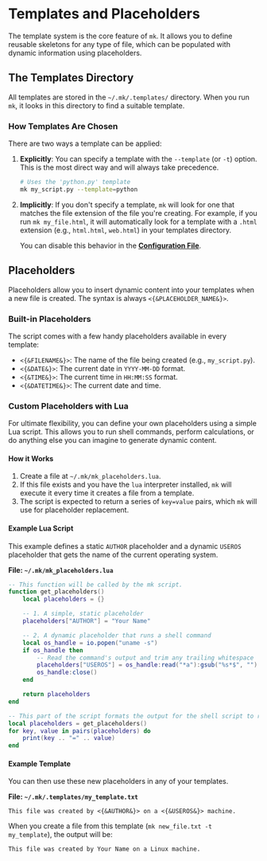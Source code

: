 # Templates and Placeholders

The template system is the core feature of `mk`. It allows you to define reusable skeletons for any type of file, which can be populated with dynamic information using placeholders.

## The Templates Directory

All templates are stored in the `~/.mk/.templates/` directory. When you run `mk`, it looks in this directory to find a suitable template.

### How Templates Are Chosen

There are two ways a template can be applied:

1.  **Explicitly**: You can specify a template with the `--template` (or `-t`) option. This is the most direct way and will always take precedence.
    ```bash
    # Uses the 'python.py' template
    mk my_script.py --template=python
    ```

2.  **Implicitly**: If you don't specify a template, `mk` will look for one that matches the file extension of the file you're creating. For example, if you run `mk my_file.html`, it will automatically look for a template with a `.html` extension (e.g., `html.html`, `web.html`) in your templates directory.

    You can disable this behavior in the **[Configuration File](Configuration.md)**.

## Placeholders

Placeholders allow you to insert dynamic content into your templates when a new file is created. The syntax is always `<{&PLACEHOLDER_NAME&}>`.

### Built-in Placeholders

The script comes with a few handy placeholders available in every template:

-   `<{&FILENAME&}>`: The name of the file being created (e.g., `my_script.py`).
-   `<{&DATE&}>`: The current date in `YYYY-MM-DD` format.
-   `<{&TIME&}>`: The current time in `HH:MM:SS` format.
-   `<{&DATETIME&}>`: The current date and time.

### Custom Placeholders with Lua

For ultimate flexibility, you can define your own placeholders using a simple Lua script. This allows you to run shell commands, perform calculations, or do anything else you can imagine to generate dynamic content.

#### How it Works

1.  Create a file at `~/.mk/mk_placeholders.lua`.
2.  If this file exists and you have the `lua` interpreter installed, `mk` will execute it every time it creates a file from a template.
3.  The script is expected to return a series of `key=value` pairs, which `mk` will use for placeholder replacement.

#### Example Lua Script

This example defines a static `AUTHOR` placeholder and a dynamic `USEROS` placeholder that gets the name of the current operating system.

**File: `~/.mk/mk_placeholders.lua`**
```lua
-- This function will be called by the mk script.
function get_placeholders()
    local placeholders = {}

    -- 1. A simple, static placeholder
    placeholders["AUTHOR"] = "Your Name"

    -- 2. A dynamic placeholder that runs a shell command
    local os_handle = io.popen("uname -s")
    if os_handle then
        -- Read the command's output and trim any trailing whitespace
        placeholders["USEROS"] = os_handle:read("*a"):gsub("%s*$", "")
        os_handle:close()
    end

    return placeholders
end

-- This part of the script formats the output for the shell script to read
local placeholders = get_placeholders()
for key, value in pairs(placeholders) do
    print(key .. "=" .. value)
end
```

#### Example Template

You can then use these new placeholders in any of your templates.

**File: `~/.mk/.templates/my_template.txt`**
```
This file was created by <{&AUTHOR&}> on a <{&USEROS&}> machine.
```

When you create a file from this template (`mk new_file.txt -t my_template`), the output will be:
```
This file was created by Your Name on a Linux machine.
```
